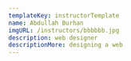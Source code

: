 ```yaml
---
templateKey: instructorTemplate
name: Abdullah Burhan
imgURL: /instructors/bbbbbb.jpg
description: web designer
descriptionMore: designing a web
---
```

